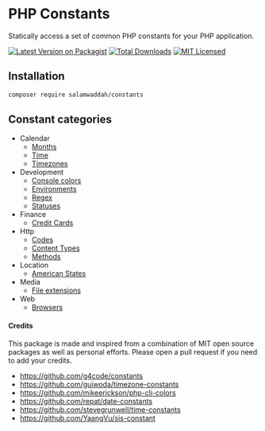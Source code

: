 # PHP Constants

Statically access a set of common PHP constants for your PHP application.

[![Latest Version on Packagist](https://img.shields.io/packagist/v/salamwaddah/constants.svg?style=flat-square)](https://packagist.org/packages/salamwaddah/constants)
[![Total Downloads](https://img.shields.io/packagist/dt/salamwaddah/constants.svg?style=flat-square)](https://packagist.org/packages/salamwaddah/constants)
[![MIT Licensed](https://img.shields.io/badge/license-MIT-brightgreen.svg?style=flat-square)](LICENSE.md)

## Installation

```bash
composer require salamwaddah/constants
```

## Constant categories

- Calendar
    - [Months](src/Calendar/Months.php)
    - [Time](src/Calendar/Time.php)
    - [Timezones](src/Calendar/Timezones.php)
- Development
    - [Console colors](src/Development/ConsoleColors.php)
    - [Environments](src/Development/Environments.php)
    - [Regex](src/Development/Regex.php)
    - [Statuses](src/Development/Statuses.php)
- Finance
    - [Credit Cards](src/Finance/CreditCards.php)
- Http
    - [Codes](src/Http/Codes.php)
    - [Content Types](src/Http/ContentTypes.php)
    - [Methods](src/Http/Methods.php)
- Location
    - [American States](src/Location/AmericanStates.php)
- Media
    - [File extensions](src/Media/FileExtensions.php)
- Web
    - [Browsers](src/Web/Browsers.php)

#### Credits

This package is made and inspired from a combination of MIT open source packages as well as personal efforts. Please
open a pull request if you need to add your credits.

- https://github.com/g4code/constants
- https://github.com/guiwoda/timezone-constants
- https://github.com/mikeerickson/php-cli-colors
- https://github.com/repat/date-constants
- https://github.com/stevegrunwell/time-constants
- https://github.com/YaangVu/sis-constant
